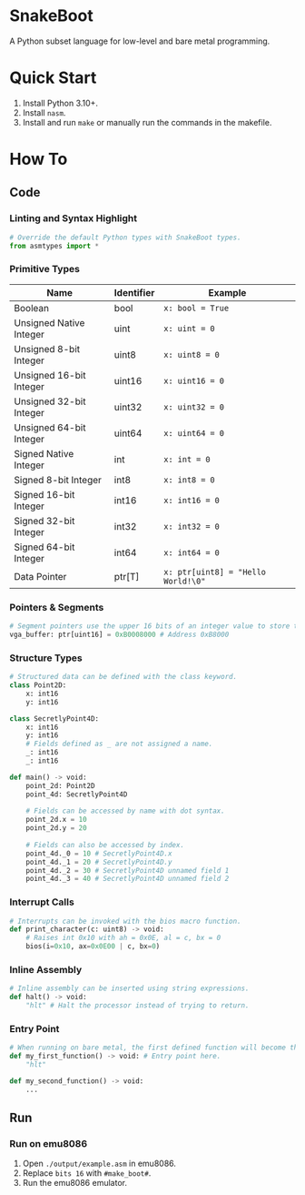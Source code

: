 # SnakeBoot
A Python subset language for low-level and bare metal programming.

# Quick Start
1. Install Python 3.10+.
2. Install `nasm`.
3. Install and run `make` or manually run the commands in the makefile.

# How To
## Code
### Linting and Syntax Highlight
```py
# Override the default Python types with SnakeBoot types.
from asmtypes import *
```
### Primitive Types
Name | Identifier | Example
--- | --- | ---
Boolean | bool | `x: bool = True`
Unsigned Native Integer | uint | `x: uint = 0`
Unsigned 8-bit Integer | uint8 | `x: uint8 = 0`
Unsigned 16-bit Integer | uint16 | `x: uint16 = 0`
Unsigned 32-bit Integer | uint32 | `x: uint32 = 0`
Unsigned 64-bit Integer | uint64 | `x: uint64 = 0`
Signed Native Integer | int | `x: int = 0`
Signed 8-bit Integer | int8 | `x: int8 = 0`
Signed 16-bit Integer | int16 | `x: int16 = 0`
Signed 32-bit Integer | int32 | `x: int32 = 0`
Signed 64-bit Integer | int64 | `x: int64 = 0`
Data Pointer | ptr[T] | `x: ptr[uint8] = "Hello World!\0"`

### Pointers & Segments
```py
# Segment pointers use the upper 16 bits of an integer value to store the segment.
vga_buffer: ptr[uint16] = 0xB0008000 # Address 0xB8000
```

### Structure Types
```py
# Structured data can be defined with the class keyword.
class Point2D:
	x: int16
	y: int16

class SecretlyPoint4D:
	x: int16
	y: int16
	# Fields defined as _ are not assigned a name.
	_: int16
	_: int16

def main() -> void:
	point_2d: Point2D
	point_4d: SecretlyPoint4D
	
	# Fields can be accessed by name with dot syntax.
	point_2d.x = 10
	point_2d.y = 20
	
	# Fields can also be accessed by index.
	point_4d._0 = 10 # SecretlyPoint4D.x 
	point_4d._1 = 20 # SecretlyPoint4D.y
	point_4d._2 = 30 # SecretlyPoint4D unnamed field 1
	point_4d._3 = 40 # SecretlyPoint4D unnamed field 2
```

### Interrupt Calls
```py
# Interrupts can be invoked with the bios macro function.
def print_character(c: uint8) -> void:
	# Raises int 0x10 with ah = 0x0E, al = c, bx = 0
	bios(i=0x10, ax=0x0E00 | c, bx=0)
```

### Inline Assembly
```py
# Inline assembly can be inserted using string expressions.
def halt() -> void:
	"hlt" # Halt the processor instead of trying to return.
```

### Entry Point
```py
# When running on bare metal, the first defined function will become the entry point.
def my_first_function() -> void: # Entry point here.
	"hlt"

def my_second_function() -> void:
	...
```

## Run
### Run on emu8086
1. Open `./output/example.asm` in emu8086.
2. Replace `bits 16` with `#make_boot#`.
3. Run the emu8086 emulator.